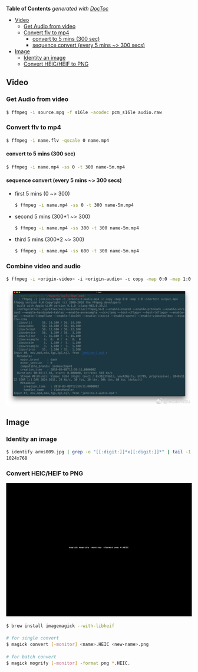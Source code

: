 <!-- START doctoc generated TOC please keep comment here to allow auto update -->
<!-- DON'T EDIT THIS SECTION, INSTEAD RE-RUN doctoc TO UPDATE -->
**Table of Contents**  *generated with [DocToc](https://github.com/thlorenz/doctoc)*

- [Video](#video)
  - [Get Audio from video](#get-audio-from-video)
  - [Convert flv to mp4](#convert-flv-to-mp4)
    - [convert to 5 mins (300 sec)](#convert-to-5-mins-300-sec)
    - [sequence convert (every 5 mins ~> 300 secs)](#sequence-convert-every-5-mins--300-secs)
- [Image](#image)
  - [Identity an image](#identity-an-image)
  - [Convert HEIC/HEIF to PNG](#convert-heicheif-to-png)

<!-- END doctoc generated TOC please keep comment here to allow auto update -->

## Video
### Get Audio from video
```bash
$ ffmpeg -i source.mpg -f s16le -acodec pcm_s16le audio.raw
```

### Convert flv to mp4
```bash
$ ffmpeg -i name.flv -qscale 0 name.mp4
```
#### convert to 5 mins (300 sec)
```bash
$ ffmpeg -i name.mp4 -ss 0 -t 300 name-5m.mp4
```
#### sequence convert (every 5 mins ~> 300 secs)
- first 5 mins (0 ~> 300)
    ```bash
    $ ffmpeg -i name.mp4 -ss 0 -t 300 name-5m.mp4
    ```
- second 5 mins (300*1 ~> 300)
    ```bash
    $ ffmpeg -i name.mp4 -ss 300 -t 300 name-5m.mp4
    ```
- third 5 mins (300*2 ~> 300)
    ```bash
    $ ffmpeg -i name.mp4 -ss 600 -t 300 name-5m.mp4
    ```

### Combine video and audio
```bash
$ ffmpeg -i <origin-video> -i <origin-audio> -c copy -map 0:0 -map 1:0 -shortest <new-video>
```
![combine](../screenshot/ffmpeg-combine.jpg)

## Image
### Identity an image
```bash
$ identify arms009.jpg | grep -o "[[:digit:]]*x[[:digit:]]*" | tail -1
1024x768
```

### Convert HEIC/HEIF to PNG

![magick](../screenshot/heic.gif)

```bash
$ brew install imagemagick --with-libheif

# for single convert
$ magick convert [-monitor] <name>.HEIC <new-name>.png

# for batch convert
$ magick mogrify [-monitor] -format png *.HEIC.
```
